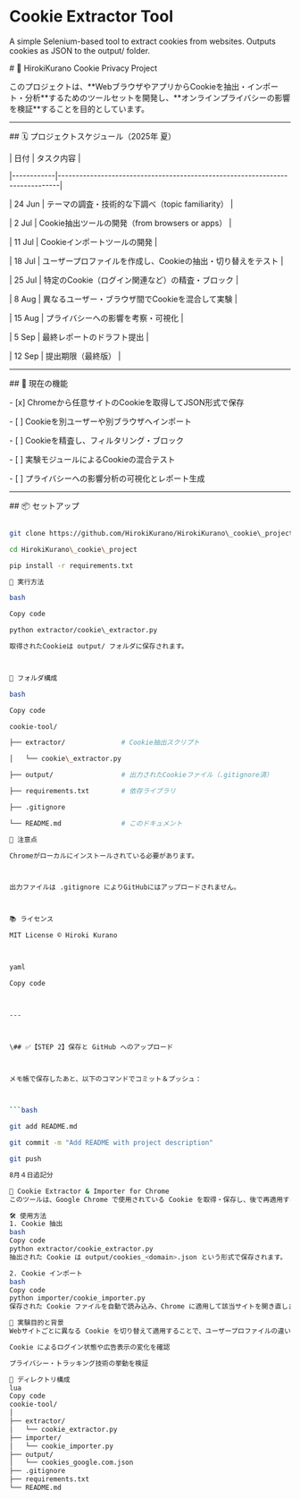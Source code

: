 # Cookie Extractor Tool

A simple Selenium-based tool to extract cookies from websites.
Outputs cookies as JSON to the output/ folder.



\# 🍪 HirokiKurano Cookie Privacy Project



このプロジェクトは、\*\*WebブラウザやアプリからCookieを抽出・インポート・分析\*\*するためのツールセットを開発し、\*\*オンラインプライバシーの影響を検証\*\*することを目的としています。



---



\## 🗓 プロジェクトスケジュール（2025年 夏）



| 日付       | タスク内容                                                                 |

|------------|------------------------------------------------------------------------------|

| 24 Jun     | テーマの調査・技術的な下調べ（topic familiarity）                           |

| 2 Jul      | Cookie抽出ツールの開発（from browsers or apps）                             |

| 11 Jul     | Cookieインポートツールの開発                                                |

| 18 Jul     | ユーザープロファイルを作成し、Cookieの抽出・切り替えをテスト               |

| 25 Jul     | 特定のCookie（ログイン関連など）の精査・ブロック                             |

| 8 Aug      | 異なるユーザー・ブラウザ間でCookieを混合して実験                             |

| 15 Aug     | プライバシーへの影響を考察・可視化                                           |

| 5 Sep      | 最終レポートのドラフト提出                                                  |

| 12 Sep     | 提出期限（最終版）                                                           |



---



\## 🔧 現在の機能



\- \[x] Chromeから任意サイトのCookieを取得してJSON形式で保存

\- \[ ] Cookieを別ユーザーや別ブラウザへインポート

\- \[ ] Cookieを精査し、フィルタリング・ブロック

\- \[ ] 実験モジュールによるCookieの混合テスト

\- \[ ] プライバシーへの影響分析の可視化とレポート生成



---



\## 📦 セットアップ



```bash

git clone https://github.com/HirokiKurano/HirokiKurano\_cookie\_project.git

cd HirokiKurano\_cookie\_project

pip install -r requirements.txt

🚀 実行方法

bash

Copy code

python extractor/cookie\_extractor.py

取得されたCookieは output/ フォルダに保存されます。



📁 フォルダ構成

bash

Copy code

cookie-tool/

├── extractor/              # Cookie抽出スクリプト

│   └── cookie\_extractor.py

├── output/                 # 出力されたCookieファイル（.gitignore済）

├── requirements.txt        # 依存ライブラリ

├── .gitignore

└── README.md               # このドキュメント

📌 注意点

Chromeがローカルにインストールされている必要があります。



出力ファイルは .gitignore によりGitHubにはアップロードされません。



📚 ライセンス

MIT License © Hiroki Kurano



yaml

Copy code



---



\## ✅【STEP 2】保存と GitHub へのアップロード



メモ帳で保存したあと、以下のコマンドでコミット＆プッシュ：



```bash

git add README.md

git commit -m "Add README with project description"

git push

8月４日追記分

📌 Cookie Extractor & Importer for Chrome
このツールは、Google Chrome で使用されている Cookie を取得・保存し、後で再適用することができる Python ベースのユーティリティです。主に オンラインプライバシーの実験 を目的としています。

🛠 使用方法
1. Cookie 抽出
bash
Copy code
python extractor/cookie_extractor.py
抽出された Cookie は output/cookies_<domain>.json という形式で保存されます。

2. Cookie インポート
bash
Copy code
python importer/cookie_importer.py
保存された Cookie ファイルを自動で読み込み、Chrome に適用して該当サイトを開き直します。

🧪 実験目的と背景
Webサイトごとに異なる Cookie を切り替えて適用することで、ユーザープロファイルの違いをシミュレート

Cookie によるログイン状態や広告表示の変化を確認

プライバシー・トラッキング技術の挙動を検証

📂 ディレクトリ構成
lua
Copy code
cookie-tool/
│
├── extractor/
│   └── cookie_extractor.py
├── importer/
│   └── cookie_importer.py
├── output/
│   └── cookies_google.com.json
├── .gitignore
├── requirements.txt
└── README.md